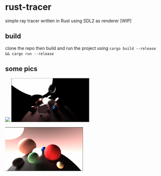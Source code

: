 # rust-tracer
simple ray tracer written in Rust using SDL2 as renderer [WIP]
## build
clone the repo then build and run the project using `cargo build --release && cargo run --release`
## some pics
<p float="left">
    <img src="imgs/balls.png." width=50%/>
    <img src="imgs/idk.png", width=50%>
</p>
<p1 float="right"><img src="imgs/diffuse.png" width=50%/></p1>
    

